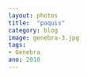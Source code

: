 ```yaml
---
layout: photos
title:  "paquis"
category: blog
image: genebra-3.jpg
tags:
- Genebra
ano: 2010
---
```




